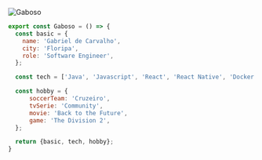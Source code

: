![Gaboso](https://github.com/Gaboso/Gaboso/blob/master/github_cover.png "Gaboso")

```js
export const Gaboso = () => {
  const basic = {
    name: 'Gabriel de Carvalho',
    city: 'Floripa',
    role: 'Software Engineer',
  };

  const tech = ['Java', 'Javascript', 'React', 'React Native', 'Docker', 'Spring Boot'];

  const hobby = {
      soccerTeam: 'Cruzeiro',
      tvSerie: 'Community',
      movie: 'Back to the Future',
      game: 'The Division 2',
  };

  return {basic, tech, hobby};
}
```
